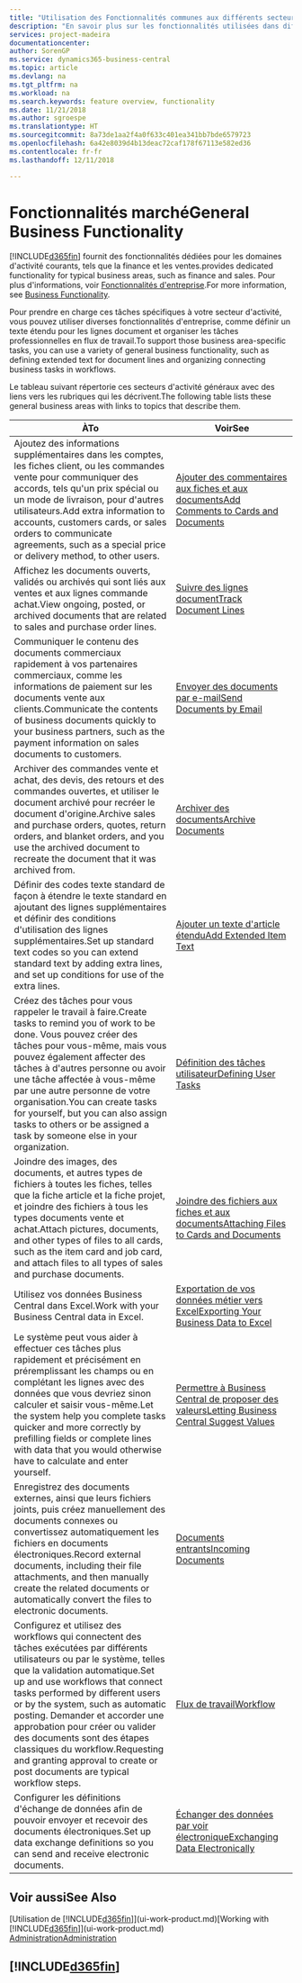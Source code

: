 ```yaml
---
title: "Utilisation des Fonctionnalités communes aux différents secteurs d'activité | Microsoft Docs"
description: "En savoir plus sur les fonctionnalités utilisées dans différents secteurs d'activité dans Business Central."
services: project-madeira
documentationcenter: 
author: SorenGP
ms.service: dynamics365-business-central
ms.topic: article
ms.devlang: na
ms.tgt_pltfrm: na
ms.workload: na
ms.search.keywords: feature overview, functionality
ms.date: 11/21/2018
ms.author: sgroespe
ms.translationtype: HT
ms.sourcegitcommit: 8a73de1aa2f4a0f633c401ea341bb7bde6579723
ms.openlocfilehash: 6a42e8039d4b13deac72caf178f67113e582ed36
ms.contentlocale: fr-fr
ms.lasthandoff: 12/11/2018

---
```

# <a name="general-business-functionality"></a><span data-ttu-id="3badf-103">Fonctionnalités marché</span><span class="sxs-lookup"><span data-stu-id="3badf-103">General Business Functionality</span></span>
[!INCLUDE[d365fin](includes/d365fin_md.md)] <span data-ttu-id="3badf-104">fournit des fonctionnalités dédiées pour les domaines d'activité courants, tels que la finance et les ventes.</span><span class="sxs-lookup"><span data-stu-id="3badf-104">provides dedicated functionality for typical business areas, such as finance and sales.</span></span> <span data-ttu-id="3badf-105">Pour plus d'informations, voir [Fonctionnalités d'entreprise](across-business-functionality.md).</span><span class="sxs-lookup"><span data-stu-id="3badf-105">For more information, see [Business Functionality](across-business-functionality.md).</span></span>

<span data-ttu-id="3badf-106">Pour prendre en charge ces tâches spécifiques à votre secteur d'activité, vous pouvez utiliser diverses fonctionnalités d'entreprise, comme définir un texte étendu pour les lignes document et organiser les tâches professionnelles en flux de travail.</span><span class="sxs-lookup"><span data-stu-id="3badf-106">To support those business area-specific tasks, you can use a variety of general business functionality, such as defining extended text for document lines and organizing connecting business tasks in workflows.</span></span>

<span data-ttu-id="3badf-107">Le tableau suivant répertorie ces secteurs d'activité généraux avec des liens vers les rubriques qui les décrivent.</span><span class="sxs-lookup"><span data-stu-id="3badf-107">The following table lists these general business areas with links to topics that describe them.</span></span>

| <span data-ttu-id="3badf-108">À</span><span class="sxs-lookup"><span data-stu-id="3badf-108">To</span></span> | <span data-ttu-id="3badf-109">Voir</span><span class="sxs-lookup"><span data-stu-id="3badf-109">See</span></span> |
| --- | --- |
|<span data-ttu-id="3badf-110">Ajoutez des informations supplémentaires dans les comptes, les fiches client, ou les commandes vente pour communiquer des accords, tels qu'un prix spécial ou un mode de livraison, pour d'autres utilisateurs.</span><span class="sxs-lookup"><span data-stu-id="3badf-110">Add extra information to accounts, customers cards, or sales orders to communicate agreements, such as a special price or delivery method, to other users.</span></span>|[<span data-ttu-id="3badf-111">Ajouter des commentaires aux fiches et aux documents</span><span class="sxs-lookup"><span data-stu-id="3badf-111">Add Comments to Cards and Documents</span></span>](across-how-use-comments.md)|
|<span data-ttu-id="3badf-112">Affichez les documents ouverts, validés ou archivés qui sont liés aux ventes et aux lignes commande achat.</span><span class="sxs-lookup"><span data-stu-id="3badf-112">View ongoing, posted, or archived documents that are related to sales and purchase order lines.</span></span>|[<span data-ttu-id="3badf-113">Suivre des lignes document</span><span class="sxs-lookup"><span data-stu-id="3badf-113">Track Document Lines</span></span>](across-how-to-track-document-lines.md)|
| <span data-ttu-id="3badf-114">Communiquer le contenu des documents commerciaux rapidement à vos partenaires commerciaux, comme les informations de paiement sur les documents vente aux clients.</span><span class="sxs-lookup"><span data-stu-id="3badf-114">Communicate the contents of business documents quickly to your business partners, such as the payment information on sales documents to customers.</span></span> |[<span data-ttu-id="3badf-115">Envoyer des documents par e-mail</span><span class="sxs-lookup"><span data-stu-id="3badf-115">Send Documents by Email</span></span>](ui-how-send-documents-email.md) |
|<span data-ttu-id="3badf-116">Archiver des commandes vente et achat, des devis, des retours et des commandes ouvertes, et utiliser le document archivé pour recréer le document d'origine.</span><span class="sxs-lookup"><span data-stu-id="3badf-116">Archive sales and purchase orders, quotes, return orders, and blanket orders, and you use the archived document to recreate the document that it was archived from.</span></span>|[<span data-ttu-id="3badf-117">Archiver des documents</span><span class="sxs-lookup"><span data-stu-id="3badf-117">Archive Documents</span></span>](across-how-to-archive-documents.md)|
| <span data-ttu-id="3badf-118">Définir des codes texte standard de façon à étendre le texte standard en ajoutant des lignes supplémentaires et définir des conditions d'utilisation des lignes supplémentaires.</span><span class="sxs-lookup"><span data-stu-id="3badf-118">Set up standard text codes so you can extend standard text by adding extra lines, and set up conditions for use of the extra lines.</span></span> |[<span data-ttu-id="3badf-119">Ajouter un texte d'article étendu</span><span class="sxs-lookup"><span data-stu-id="3badf-119">Add Extended Item Text</span></span>](ui-how-define-ext-text.md) |
|<span data-ttu-id="3badf-120">Créez des tâches pour vous rappeler le travail à faire.</span><span class="sxs-lookup"><span data-stu-id="3badf-120">Create tasks to remind you of work to be done.</span></span> <span data-ttu-id="3badf-121">Vous pouvez créer des tâches pour vous-même, mais vous pouvez également affecter des tâches à d'autres personne ou avoir une tâche affectée à vous-même par une autre personne de votre organisation.</span><span class="sxs-lookup"><span data-stu-id="3badf-121">You can create tasks for yourself, but you can also assign tasks to others or be assigned a task by someone else in your organization.</span></span>|[<span data-ttu-id="3badf-122">Définition des tâches utilisateur</span><span class="sxs-lookup"><span data-stu-id="3badf-122">Defining User Tasks</span></span>](across-user-tasks.md)|
|<span data-ttu-id="3badf-123">Joindre des images, des documents, et autres types de fichiers à toutes les fiches, telles que la fiche article et la fiche projet, et joindre des fichiers à tous les types documents vente et achat.</span><span class="sxs-lookup"><span data-stu-id="3badf-123">Attach pictures, documents, and other types of files to all cards, such as the item card and job card, and attach files to all types of sales and purchase documents.</span></span>|[<span data-ttu-id="3badf-124">Joindre des fichiers aux fiches et aux documents</span><span class="sxs-lookup"><span data-stu-id="3badf-124">Attaching Files to Cards and Documents</span></span>](across-attach-document-master-data.md)|
|<span data-ttu-id="3badf-125">Utilisez vos données Business Central dans Excel.</span><span class="sxs-lookup"><span data-stu-id="3badf-125">Work with your Business Central data in Excel.</span></span>|[<span data-ttu-id="3badf-126">Exportation de vos données métier vers Excel</span><span class="sxs-lookup"><span data-stu-id="3badf-126">Exporting Your Business Data to Excel</span></span>](about-export-data.md)| 
|<span data-ttu-id="3badf-127">Le système peut vous aider à effectuer ces tâches plus rapidement et précisément en préremplissant les champs ou en complétant les lignes avec des données que vous devriez sinon calculer et saisir vous-même.</span><span class="sxs-lookup"><span data-stu-id="3badf-127">Let the system help you complete tasks quicker and more correctly by prefilling fields or complete lines with data that you would otherwise have to calculate and enter yourself.</span></span>|[<span data-ttu-id="3badf-128">Permettre à Business Central de proposer des valeurs</span><span class="sxs-lookup"><span data-stu-id="3badf-128">Letting Business Central Suggest Values</span></span>](ui-let-system-suggest-values.md)|
|<span data-ttu-id="3badf-129">Enregistrez des documents externes, ainsi que leurs fichiers joints, puis créez manuellement des documents connexes ou convertissez automatiquement les fichiers en documents électroniques.</span><span class="sxs-lookup"><span data-stu-id="3badf-129">Record external documents, including their file attachments, and then manually create the related documents or automatically convert the files to electronic documents.</span></span>|[<span data-ttu-id="3badf-130">Documents entrants</span><span class="sxs-lookup"><span data-stu-id="3badf-130">Incoming Documents</span></span>](across-income-documents.md)|
|<span data-ttu-id="3badf-131">Configurez et utilisez des workflows qui connectent des tâches exécutées par différents utilisateurs ou par le système, telles que la validation automatique.</span><span class="sxs-lookup"><span data-stu-id="3badf-131">Set up and use workflows that connect tasks performed by different users or by the system, such as automatic posting.</span></span> <span data-ttu-id="3badf-132">Demander et accorder une approbation pour créer ou valider des documents sont des étapes classiques du workflow.</span><span class="sxs-lookup"><span data-stu-id="3badf-132">Requesting and granting approval to create or post documents are typical workflow steps.</span></span>|[<span data-ttu-id="3badf-133">Flux de travail</span><span class="sxs-lookup"><span data-stu-id="3badf-133">Workflow</span></span>](across-workflow.md)|
| <span data-ttu-id="3badf-134">Configurer les définitions d'échange de données afin de pouvoir envoyer et recevoir des documents électroniques.</span><span class="sxs-lookup"><span data-stu-id="3badf-134">Set up data exchange definitions so you can send and receive electronic documents.</span></span> |[<span data-ttu-id="3badf-135">Échanger des données par voir électronique</span><span class="sxs-lookup"><span data-stu-id="3badf-135">Exchanging Data Electronically</span></span>](across-data-exchange.md) |

## <a name="see-also"></a><span data-ttu-id="3badf-136">Voir aussi</span><span class="sxs-lookup"><span data-stu-id="3badf-136">See Also</span></span>
<span data-ttu-id="3badf-137">[Utilisation de [!INCLUDE[d365fin](includes/d365fin_md.md)]](ui-work-product.md)</span><span class="sxs-lookup"><span data-stu-id="3badf-137">[Working with [!INCLUDE[d365fin](includes/d365fin_md.md)]](ui-work-product.md)</span></span>  
[<span data-ttu-id="3badf-138">Administration</span><span class="sxs-lookup"><span data-stu-id="3badf-138">Administration</span></span>](admin-setup-and-administration.md)

## [!INCLUDE[d365fin](includes/free_trial_md.md)]  

